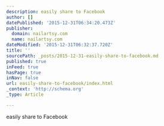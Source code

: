 ```yaml
---
description: easily share to Facebook
author: []
datePublished: '2015-12-31T06:34:20.473Z'
publisher:
  domain: nailartsy.com
  name: nailartsy.com
dateModified: '2015-12-31T06:32:37.720Z'
title: ''
sourcePath: _posts/2015-12-31-easily-share-to-facebook.md
published: true
inFeed: true
hasPage: true
inNav: false
url: easily-share-to-facebook/index.html
_context: 'http://schema.org'
_type: Article

---
```

easily share to Facebook